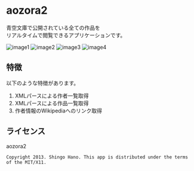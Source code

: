 aozora2
======================

青空文庫で公開されている全ての作品を  
リアルタイムで閲覧できるアプリケーションです。  
  
  
![image1](http://nntp.ie-t.net/images/aozora1.png)
![image2](http://nntp.ie-t.net/images/aozora2.png)
![image3](http://nntp.ie-t.net/images/aozora3.png)
![image4](http://nntp.ie-t.net/images/aozora4.png)  
  
    
特徴
------
以下のような特徴があります。
1. XMLパースによる作者一覧取得
2. XMLパースによる作品一覧取得
3. 作者情報のWikipediaへのリンク取得


ライセンス
------
aozora2

`Copyright 2013. Shingo Hano. This app is distributed under the terms of the MIT/X11.`  
